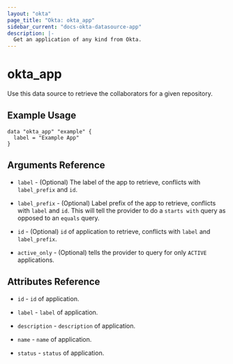 ```yaml
---
layout: "okta"
page_title: "Okta: okta_app"
sidebar_current: "docs-okta-datasource-app"
description: |-
  Get an application of any kind from Okta.
---
```


# okta_app

Use this data source to retrieve the collaborators for a given repository.

## Example Usage

```hcl
data "okta_app" "example" {
  label = "Example App"
}
```

## Arguments Reference

 * `label` - (Optional) The label of the app to retrieve, conflicts with `label_prefix` and `id`.

 * `label_prefix` - (Optional) Label prefix of the app to retrieve, conflicts with `label` and `id`. This will tell the provider to do a `starts with` query as opposed to an `equals` query.

 * `id` - (Optional) `id` of application to retrieve, conflicts with `label` and `label_prefix`.

 * `active_only` - (Optional) tells the provider to query for only `ACTIVE` applications.

## Attributes Reference

 * `id` - `id` of application.

 * `label` - `label` of application.

 * `description` - `description` of application.

 * `name` - `name` of application.

 * `status` - `status` of application.
